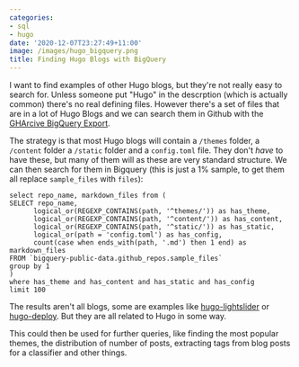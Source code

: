 ```yaml
---
categories:
- sql
- hugo
date: '2020-12-07T23:27:49+11:00'
image: /images/hugo_bigquery.png
title: Finding Hugo Blogs with BigQuery
---
```


I want to find examples of other Hugo blogs, but they're not really easy to search for.
Unless someone put "Hugo" in the descrption (which is actually common) there's no real defining files.
However there's a set of files that are in a lot of Hugo Blogs and we can search them in Github with the [GHArcive BigQuery Export](https://www.gharchive.org/#bigquery).

The strategy is that most Hugo blogs will contain a `/themes` folder, a `/content` folder a `/static` folder and a `config.toml` file.
They don't *have* to have these, but many of them will as these are very standard structure.
We can then search for them in Bigquery (this is just a 1% sample, to get them all replace `sample_files` with `files`):

```
select repo_name, markdown_files from (
SELECT repo_name,
      logical_or(REGEXP_CONTAINS(path, '^themes/')) as has_theme,
      logical_or(REGEXP_CONTAINS(path, '^content/')) as has_content,
      logical_or(REGEXP_CONTAINS(path, '^static/')) as has_static,
      logical_or(path = 'config.toml') as has_config,
      count(case when ends_with(path, '.md') then 1 end) as markdown_files
FROM `bigquery-public-data.github_repos.sample_files`
group by 1
)
where has_theme and has_content and has_static and has_config
limit 100
```

The results aren't all blogs, some are examples like [hugo-lightslider](https://github.com/pcdummy/hugo-lightslider-example) or [hugo-deploy](https://github.com/nathany/hugo-deploy).
But they are all related to Hugo in some way.

This could then be used for further queries, like finding the most popular themes, the distribution of number of posts, extracting tags from blog posts for a classifier and other things.
